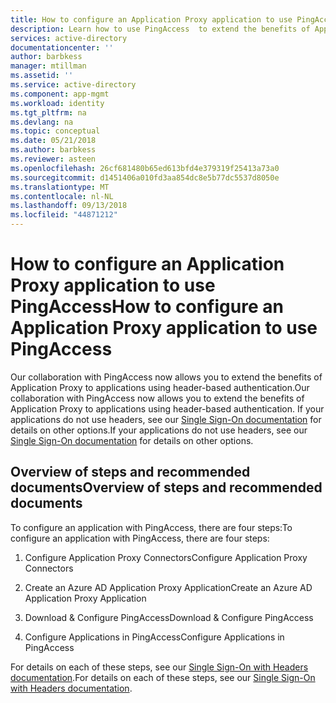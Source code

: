 ```yaml
---
title: How to configure an Application Proxy application to use PingAccess| Microsoft Docs
description: Learn how to use PingAccess  to extend the benefits of Application Proxy to applications using header-based authentication
services: active-directory
documentationcenter: ''
author: barbkess
manager: mtillman
ms.assetid: ''
ms.service: active-directory
ms.component: app-mgmt
ms.workload: identity
ms.tgt_pltfrm: na
ms.devlang: na
ms.topic: conceptual
ms.date: 05/21/2018
ms.author: barbkess
ms.reviewer: asteen
ms.openlocfilehash: 26cf681480b65ed613bfd4e379319f25413a73a0
ms.sourcegitcommit: d1451406a010fd3aa854dc8e5b77dc5537d8050e
ms.translationtype: MT
ms.contentlocale: nl-NL
ms.lasthandoff: 09/13/2018
ms.locfileid: "44871212"
---
```

# <a name="how-to-configure-an-application-proxy-application-to-use-pingaccess"></a><span data-ttu-id="db6c4-103">How to configure an Application Proxy application to use PingAccess</span><span class="sxs-lookup"><span data-stu-id="db6c4-103">How to configure an Application Proxy application to use PingAccess</span></span>

<span data-ttu-id="db6c4-104">Our collaboration with PingAccess now allows you to extend the benefits of Application Proxy to applications using header-based authentication.</span><span class="sxs-lookup"><span data-stu-id="db6c4-104">Our collaboration with PingAccess now allows you to extend the benefits of Application Proxy to applications using header-based authentication.</span></span> <span data-ttu-id="db6c4-105">If your applications do not use headers, see our [Single Sign-On documentation](application-proxy-configure-single-sign-on-with-kcd.md) for details on other options.</span><span class="sxs-lookup"><span data-stu-id="db6c4-105">If your applications do not use headers, see our [Single Sign-On documentation](application-proxy-configure-single-sign-on-with-kcd.md) for details on other options.</span></span>

## <a name="overview-of-steps-and-recommended-documents"></a><span data-ttu-id="db6c4-106">Overview of steps and recommended documents</span><span class="sxs-lookup"><span data-stu-id="db6c4-106">Overview of steps and recommended documents</span></span>

<span data-ttu-id="db6c4-107">To configure an application with PingAccess, there are four steps:</span><span class="sxs-lookup"><span data-stu-id="db6c4-107">To configure an application with PingAccess, there are four steps:</span></span>

1.  <span data-ttu-id="db6c4-108">Configure Application Proxy Connectors</span><span class="sxs-lookup"><span data-stu-id="db6c4-108">Configure Application Proxy Connectors</span></span>

2.  <span data-ttu-id="db6c4-109">Create an Azure AD Application Proxy Application</span><span class="sxs-lookup"><span data-stu-id="db6c4-109">Create an Azure AD Application Proxy Application</span></span>

3.  <span data-ttu-id="db6c4-110">Download & Configure PingAccess</span><span class="sxs-lookup"><span data-stu-id="db6c4-110">Download & Configure PingAccess</span></span>

4.  <span data-ttu-id="db6c4-111">Configure Applications in PingAccess</span><span class="sxs-lookup"><span data-stu-id="db6c4-111">Configure Applications in PingAccess</span></span>

<span data-ttu-id="db6c4-112">For details on each of these steps, see our [Single Sign-On with Headers documentation](application-proxy-configure-single-sign-on-with-ping-access.md).</span><span class="sxs-lookup"><span data-stu-id="db6c4-112">For details on each of these steps, see our [Single Sign-On with Headers documentation](application-proxy-configure-single-sign-on-with-ping-access.md).</span></span>
